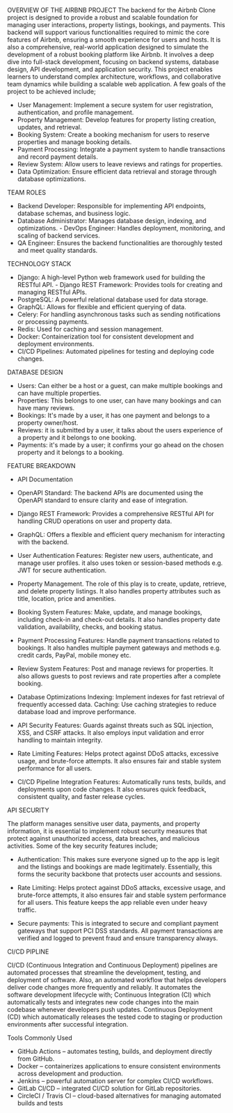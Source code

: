 OVERVIEW OF THE AIRBNB PROJECT
The backend for the Airbnb Clone project is designed to provide a robust and scalable foundation for managing user interactions, property listings, bookings, and payments. This backend will support various functionalities required to mimic the core features of Airbnb, ensuring a smooth experience for users and hosts. It is also a comprehensive, real-world application designed to simulate the development of a robust booking platform like Airbnb. It involves a deep dive into full-stack development, focusing on backend systems, database design, API development, and application security. This project enables learners to understand complex architecture, workflows, and collaborative team dynamics while building a scalable web application. A few goals of the project to be achieved include;
- User Management: Implement a secure system for user registration, authentication, and profile management.
- Property Management: Develop features for property listing creation, updates, and retrieval.
- Booking System: Create a booking mechanism for users to reserve properties and manage booking details.
- Payment Processing: Integrate a payment system to handle transactions and record payment details.
- Review System: Allow users to leave reviews and ratings for properties.   
- Data Optimization: Ensure efficient data retrieval and storage through database optimizations.


TEAM ROLES 
- Backend Developer: Responsible for implementing API endpoints, database schemas, and business logic. 
- Database Administrator: Manages database design, indexing, and optimizations.                                                                         - DevOps Engineer: Handles deployment, monitoring, and scaling of backend services.
- QA Engineer: Ensures the backend functionalities are thoroughly tested and meet quality standards. 


TECHNOLOGY STACK
- Django: A high-level Python web framework used for building the RESTful API.                                                                          - Django REST Framework: Provides tools for creating and managing RESTful APIs. 
- PostgreSQL: A powerful relational database used for data storage.
- GraphQL: Allows for flexible and efficient querying of data. 
 - Celery: For handling asynchronous tasks such as sending notifications or processing payments.
- Redis: Used for caching and session management.
- Docker: Containerization tool for consistent development and deployment environments. 
- CI/CD Pipelines: Automated pipelines for testing and deploying code changes.


DATABASE DESIGN 
- Users: Can either be a host or a guest, can make multiple bookings and can have multiple properties. 
- Properties: This belongs to one user, can have many bookings and can have many reviews. 
- Bookings: It's made by a user, it has one payment and belongs to a property owner/host.
- Reviews: it is submitted by a user, it talks about the users experience of a property and it belongs to one booking.
- Payments: it's made by a user; it confirms your go ahead on the chosen property and it belongs to a booking.

FEATURE BREAKDOWN
- API Documentation
- OpenAPI Standard: The backend APIs are documented using the OpenAPI standard to ensure clarity and ease of integration.
- Django REST Framework: Provides a comprehensive RESTful API for handling CRUD operations on user and property data.
- GraphQL: Offers a flexible and efficient query mechanism for interacting with the backend.

- User Authentication
Features: Register new users, authenticate, and manage user profiles. it also uses token or session-based methods e.g. JWT for secure authentication.
- Property Management.
The role of this play is to create, update, retrieve, and delete property listings. It also handles property attributes such as title, location, price and amenities.
- Booking System
Features: Make, update, and manage bookings, including check-in and check-out details. It also handles property date validation, availability, checks, and booking status.

- Payment Processing
Features: Handle payment transactions related to bookings. It also handles multiple payment gateways and methods e.g. credit cards, PayPal, mobile money etc.
- Review System
Features: Post and manage reviews for properties. It also allows guests to post reviews and rate properties after a complete booking.

- Database Optimizations
Indexing: Implement indexes for fast retrieval of frequently accessed data.  Caching: Use caching strategies to reduce database load and improve performance.

- API Security
Features: Guards against threats such as SQL injection, XSS, and CSRF attacks. It also employs input validation and error handling to maintain integrity.

- Rate Limiting
Features: Helps protect against DDoS attacks, excessive usage, and brute-force attempts. It also ensures fair and stable system performance for all users.
- CI/CD Pipeline Integration
Features: Automatically runs tests, builds, and deployments upon code changes. It also ensures quick feedback, consistent quality, and faster release cycles.


API SECURITY

The platform manages sensitive user data, payments, and property information, it is essential to implement robust security measures that protect against unauthorized access, data breaches, and malicious activities.
Some of the key security features include;
- Authentication: This makes sure everyone signed up to the app is legit and the listings and bookings are made legitimately. Essentially, this forms the security backbone that protects user accounts and sessions.

- Rate Limiting: Helps protect against DDoS attacks, excessive usage, and brute-force attempts, it also ensures fair and stable system performance for all users. This feature keeps the app reliable even under heavy traffic.

- Secure payments: This is integrated to secure and compliant payment gateways that support PCI DSS standards. All payment transactions are verified and logged to prevent fraud and ensure transparency always.


CI/CD PIPLINE

CI/CD (Continuous Integration and Continuous Deployment) pipelines are automated processes that streamline the development, testing, and deployment of software. Also, an automated workflow that helps developers deliver code changes more frequently and reliably. It automates the software development lifecycle with;
Continuous Integration (CI) which automatically tests and integrates new code changes into the main codebase whenever developers push updates.
Continuous Deployment (CD) which automatically releases the tested code to staging or production environments after successful integration.

Tools Commonly Used

- GitHub Actions – automates testing, builds, and deployment directly from GitHub.
- Docker – containerizes applications to ensure consistent environments across development and production.
- Jenkins – powerful automation server for complex CI/CD workflows.
- GitLab CI/CD – integrated CI/CD solution for GitLab repositories.
- CircleCI / Travis CI – cloud-based alternatives for managing automated builds and tests

